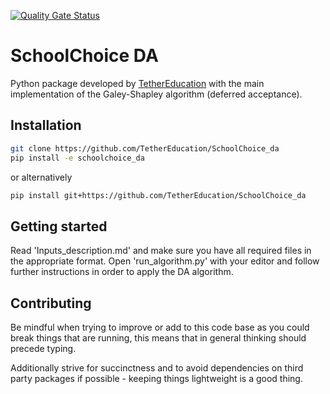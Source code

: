 [![Quality Gate Status](https://sonarcloud.io/api/project_badges/measure?project=EL-BID_SchoolChoice_da&metric=alert_status)](https://sonarcloud.io/summary/new_code?id=EL-BID_SchoolChoice_da)

# SchoolChoice DA


Python package developed by [TetherEducation](https://www.tether.education/) with the main implementation of the Galey-Shapley algorithm (deferred acceptance).

## Installation

``` bash
git clone https://github.com/TetherEducation/SchoolChoice_da
pip install -e schoolchoice_da
```
or alternatively
``` bash
pip install git+https://github.com/TetherEducation/SchoolChoice_da
```

## Getting started

Read 'Inputs_description.md' and make sure you have all required files in the appropriate format.
Open 'run_algorithm.py' with your editor and follow further instructions in order to apply the DA algorithm.

## Contributing

Be mindful when trying to improve or add to this code base as you could break things that are running, this means that in general thinking should precede typing.

Additionally strive for succinctness and to avoid dependencies on third party packages if possible - keeping things lightweight is a good thing.
